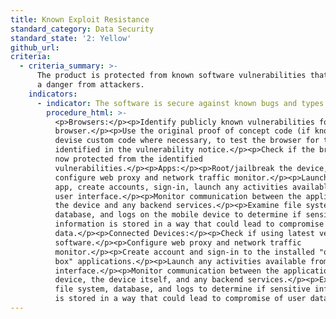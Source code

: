 ```yaml
---
title: Known Exploit Resistance
standard_category: Data Security
standard_state: '2: Yellow'
github_url:
criteria:
  - criteria_summary: >-
      The product is protected from known software vulnerabilities that present
      a danger from attackers.
    indicators:
      - indicator: The software is secure against known bugs and types of attacks.
        procedure_html: >-
          <p>Browsers:</p><p>Identify publicly known vulnerabilities for each
          browser.</p><p>Use the original proof of concept code (if known) or
          devise custom code where necessary, to test the browser for the issue
          identified in the vulnerability notice.</p><p>Check if the browser is
          now protected from the identified
          vulnerabilities.</p><p>Apps:</p><p>Root/jailbreak the device,
          configure web proxy and network traffic monitor.</p><p>Launch target
          app, create accounts, sign-in, launch any activities available from
          user interface.</p><p>Monitor communication between the application on
          the device and any backend services.</p><p>Examine file system,
          database, and logs on the mobile device to determine if sensitive
          information is stored in a way that could lead to compromise of user
          data.</p><p>Connected Devices:</p><p>Check if using latest version of
          software.</p><p>Configure web proxy and network traffic
          monitor.</p><p>Create account and sign-in to the installed "out of the
          box" applications.</p><p>Launch any activities available from the user
          interface.</p><p>Monitor communication between the applications on the
          device, the device itself, and any backend services.</p><p>Examine
          file system, database, and logs to determine if sensitive information
          is stored in a way that could lead to compromise of user data."</p>
---
```


